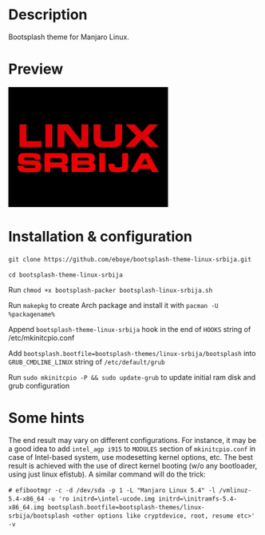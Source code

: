 # Description
Bootsplash theme for Manjaro Linux. 

# Preview
![preview](https://raw.githubusercontent.com/eboye/bootsplash-theme-linux-srbija/master/logo.gif "preview")

# Installation & configuration

`git clone https://github.com/eboye/bootsplash-theme-linux-srbija.git`

`cd bootsplash-theme-linux-srbija`

Run `chmod +x bootsplash-packer bootsplash-linux-srbija.sh`

Run `makepkg` to create Arch package and install it with `pacman -U %packagename%`

Append `bootsplash-theme-linux-srbija` hook in the end of `HOOKS` string of /etc/mkinitcpio.conf

Add `bootsplash.bootfile=bootsplash-themes/linux-srbija/bootsplash` into `GRUB_CMDLINE_LINUX` string of `/etc/default/grub`

Run `sudo mkinitcpio -P && sudo update-grub` to update initial ram disk and grub configuration


# Some hints

The end result may vary on different configurations. For instance, it may be a good idea to add `intel_agp i915` to `MODULES` section of `mkinitcpio.conf` in case of Intel-based system, use modesetting kernel options, etc. The best result is achieved with the use of direct kernel booting (w/o any bootloader, using just linux efistub). A similar command will do the trick:

`# efibootmgr -c -d /dev/sda -p 1 -L "Manjaro Linux 5.4" -l /vmlinuz-5.4-x86_64 -u 'ro initrd=\intel-ucode.img initrd=\initramfs-5.4-x86_64.img bootsplash.bootfile=bootsplash-themes/linux-srbija/bootsplash <other options like cryptdevice, root, resume etc>' -v`
